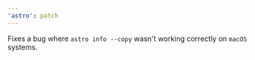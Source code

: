 ```yaml
---
'astro': patch
---
```


Fixes a bug where `astro info --copy` wasn't working correctly on `macOS` systems.
